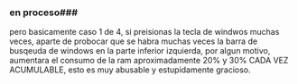 ### en proceso###
pero basicamente caso 1 de 4, si preisionas la tecla de windwos muchas veces, aparte de probocar que se habra muchas veces la barra de busqeuda de windows en la parte inferior izquierda, por algun motivo, aumentara el consumo de la ram aproximadamente 20% y 30% CADA VEZ ACUMULABLE, esto es muy abusable y estupidamente gracioso.
